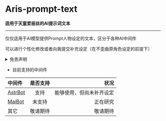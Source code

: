 # Aris-prompt-text
**适用于天童爱丽丝的AI提示词文本**

---

仅仅适用于AI模型提供Prompt人物设定的文本，区分于各种AI中间件

可以进行个性化修改或者向我提交补充设定（在不歪曲原角色设定的前提下）

<details>
<summary>免责声明</summary>
1.本资料基于《蔚蓝档案》官方公开信息及同人创作共识整理，仅供粉丝交流与参考，非官方授权作品，与游戏版权方（Nexon/Yostar）无关联。

2.使用者不得将本内容用于商业用途，由此引发的争议或法律问题由使用者自行承担。

3.制作者不保证信息的绝对准确性，不对因依赖本内容导致的直接/间接损失负责。

4.游戏角色、剧情、美术素材版权归原权利方所有，引用部分符合合理使用原则。若涉及侵权，请联系删除。
</details>

- 目前支持的中间件

| 中间件 | 是否支持 | 状况 |
|:-------|:-------:|-------:|
| [AstrBot](https://github.com/AstrBotDevs/AstrBot "AstrBot")   | 支持    | 能够使用，但尚未补齐设定   |
| [MaiBot](https://github.com/MaiM-with-u/MaiBot "麦麦Bot")  | 未支持    | 正在研究   |
| 其它  | 敬请期待  | 敬请期待  |
